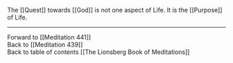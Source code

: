 The [[Quest]] towards [[God]] is not one aspect of Life. It is the [[Purpose]] of Life. 

___

Forward to [[Meditation 441]]  
Back to [[Meditation 439]]  
Back to table of contents [[The Lionsberg Book of Meditations]]  